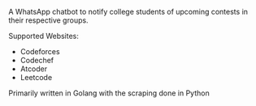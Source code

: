 A WhatsApp chatbot to notify college students of upcoming contests in their respective groups.

Supported Websites:
- Codeforces
- Codechef
- Atcoder
- Leetcode

Primarily written in Golang with the scraping done in Python
